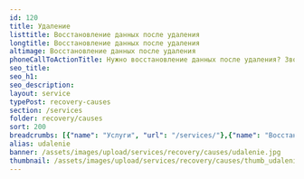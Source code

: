 ```yaml
---
id: 120
title: Удаление
listtitle: Восстановление данных после удаления
longtitle: Восстановление данных после удаления
altimage: Восстановление данных после удаления
phoneCallToActionTitle: Нужно восстановление данных после удаления? Звоните!
seo_title: 
seo_h1: 
seo_description: 
layout: service
typePost: recovery-causes
section: /services
folder: recovery/causes
sort: 200
breadcrumbs: [{"name": "Услуги", "url": "/services/"},{"name": "Восстановление данных", "url": "/services/recovery/"},{"name": "После проишествий", "url":  "/services/recovery/causes/"}]
alias: udalenie
banner: /assets/images/upload/services/recovery/causes/udalenie.jpg
thumbnail: /assets/images/upload/services/recovery/causes/thumb_udalenie.jpg
---
```

